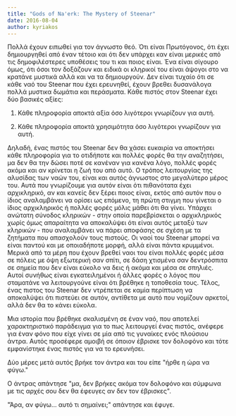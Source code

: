 ```yaml
---
title: "Gods of Na'erk: The Mystery of Steenar"
date: 2016-08-04
author: kyriakos
---
```


Πολλά έχουν ειπωθεί για τον άγνωστο θεό. Ότι είναι Πρωτόγονος, ότι έχει
δημιουργηθεί από έναν τέτοιο και ότι δεν υπάρχει καν είναι μερικές από τις
δημοφιλέστερες υποθέσεις του τι και ποιος είναι. Ένα είναι σίγουρο όμως, ότι
όσοι τον δοξάζουν και ειδικά οι κληρικοί του είναι άψογοι στο να κρατάνε
μυστικά αλλά και να τα δημιουργούν. Δεν είναι τυχαίο ότι σε κάθε ναό του
Steenar που έχει ερευνηθεί, έχουν βρεθει δυσανάλογα πολλά μυστικα δωμάτια και
περάσματα. Κάθε πιστός στον Steenar έχει δύο βασικές αξίες:

1) Κάθε πληροφορία αποκτά αξία όσο λιγότεροι γνωρίζουν για αυτή.

2) Κάθε πληροφορία αποκτά χρησιμότητα όσο λιγότεροι γνωρίζουν για αυτή.

Δηλαδή, ένας πιστός του Steenar δεν θα χάσει ευκαιρία να αποκτήσει κάθε
πληροφορία για το οτιδήποτε και πολλές φορές θα την αναζητήσει, μα δεν θα την
δώσει ποτέ σε κανέναν για κανένα λόγο, πολλές φορές ακόμα και αν κρίνεται η
ζωή του από αυτό. Ο τρόπος λειτουργίας της αλυσίδας των ναών του, είναι και
αυτός άγνωστος στο μεγαλύτερο μέρος του. Αυτά που γνωρίζουμε για αυτόν είναι
ότι πιθανότατα έχει αρχικληρικό, αν και κανείς δεν ξέρει ποιος είναι, εκτός
από αυτόν που ο ίδιος αναλαμβάνει να ορίσει ως επόμενο, τη πρώτη στιγμη που
γίνεται ο ίδιος αρχικληρικός ή πολλές φορές μόλις μάθει ότι θα γίνει. Υπάρχει
ανώτατη σύνοδος κληρικών - στην οποία παρεβρίσκεται ο αρχικληρικός χωρίς όμως
απαραίτητα να αποκαλύψει ότι είναι αυτός μεταξύ των κληρικών - που αναλαμβάνει
να πάρει αποφάσης σε σχέση με τα ζητήματα που απασχολούν τους πιστούς. Οι ναοί
του Steenar μπορεί να είναι παντού και με οποιαδήποτε μορφή, αλλά είναι πάντα
κρυμμένοι. Μερικά από τα μέρη που έχουν βρεθεί ναοι του είναι πολλές φορές
μέσα σε πόλεις με όψη εξωτερική σαν σπίτι, σε δάση χτισμένα σαν δεντρόσπιτα σε
σημεία που δεν είναι εύκολο να δεις ή ακόμα και μέσα σε σπηλιές. Αυτοί συνήθως
είναι εγκατειλημένοι ή άλλες φορές ο λόγος που σταματάνε να λειτουργούνε είναι
ότι βρέθηκε η τοποθεσία τους. Τέλος, ένας πιστος του Steenar δεν ντρέπεται σε
καμία περίπτωση να αποκαλύψει ότι πιστεύει σε αυτόν, αντίθετα με αυτό που
νομίζουν αρκετοί, αλλά δεν θα το κάνει εύκολα.



Μια ιστορία που βρέθηκε σκαλισμένη σε έναν ναό, που αποτελεί χαρακτηριστικό
παράδειγμα για το πως λειτουργεί ένας πιστός, ανέφερε για έναν φόνο που είχε
γίνει σε μία από τις γυναίκες ενός πλούσιου άντρα. Αυτός προσέφερε αμοιβή σε
όποιον έβρισκε τον δολοφόνο και τότε εμφανίστηκε ένας  πιστός για να το
ερευνήσει.

Δύο μέρες μετά αυτός βρήκε τον άντρα και του είπε "ήρθε η ώρα να φύγω."

Ο άντρας απάντησε "μα, δεν βρήκες ακόμα τον δολοφόνο και σύμφωνα με τις αρχές
σου δεν θα έφευγες αν δεν τον έβρισκες".

"Άρα, αν φύγω... αυτό τι σημαίνει;" απάντησε και έφυγε.

